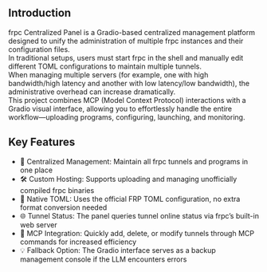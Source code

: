 ## Introduction
frpc Centralized Panel is a Gradio-based centralized management platform designed to unify the administration of multiple frpc instances and their configuration files.  
In traditional setups, users must start frpc in the shell and manually edit different TOML configurations to maintain multiple tunnels.  
When managing multiple servers (for example, one with high bandwidth/high latency and another with low latency/low bandwidth), the administrative overhead can increase dramatically.  
This project combines MCP (Model Context Protocol) interactions with a Gradio visual interface, allowing you to effortlessly handle the entire workflow—uploading programs, configuring, launching, and monitoring.

## Key Features
- 📁 Centralized Management: Maintain all frpc tunnels and programs in one place  
- 🛠 Custom Hosting: Supports uploading and managing unofficially compiled frpc binaries  
- 📜 Native TOML: Uses the official FRP TOML configuration, no extra format conversion needed  
- 🌐 Tunnel Status: The panel queries tunnel online status via frpc’s built-in web server  
- 🚀 MCP Integration: Quickly add, delete, or modify tunnels through MCP commands for increased efficiency  
- 💡 Fallback Option: The Gradio interface serves as a backup management console if the LLM encounters errors  